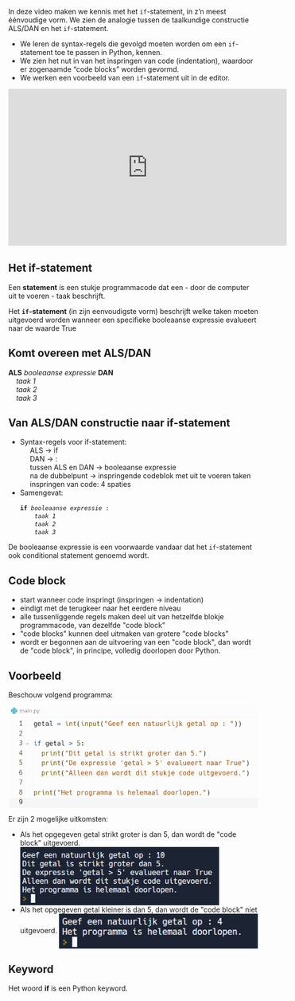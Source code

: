 In deze video maken we kennis met het <code>if</code>-statement, in z’n meest éénvoudige vorm. We zien de analogie tussen de taalkundige constructie ALS/DAN en het <code>if</code>-statement.

* We leren de syntax-regels die gevolgd moeten worden om een <code>if</code>-statement toe te passen in Python, kennen.
* We zien het nut in van het inspringen van code (indentation), waardoor er zogenaamde “code blocks” worden gevormd.
* We werken een voorbeeld van een <code>if</code>-statement uit in de editor.

<div align="center">
  <iframe width="560" height="315" src="https://www.youtube.com/embed/ykh3f7f9lFE" title="YouTube video player" frameborder="0" allow="accelerometer; autoplay; clipboard-write; encrypted-media; gyroscope; picture-in-picture; web-share" allowfullscreen></iframe>
</div>

## Het if-statement
<p>Een <b>statement</b> is een stukje programmacode dat een - door de computer uit te voeren - taak beschrijft.</p>
<p>Het <b><code>if</code>-statement</b> (in zijn eenvoudigste vorm) beschrijft welke taken moeten uitgevoerd worden wanneer een specifieke booleaanse expressie evalueert naar de waarde True</p>

## Komt overeen met ALS/DAN
<b>ALS</b> <i>booleaanse expressie</i> <b>DAN</b><br>
&nbsp;&nbsp;&nbsp; <i>taak 1</i> <br>
&nbsp;&nbsp;&nbsp; <i>taak 2</i> <br>
&nbsp;&nbsp;&nbsp; <i>taak 3</i> <br>

## Van ALS/DAN constructie naar if-statement
<ul>
  <li> Syntax-regels voor if-statement: <br>
    &nbsp;&nbsp;&nbsp;&nbsp; ALS → if <br>
    &nbsp;&nbsp;&nbsp;&nbsp; DAN → : <br>
    &nbsp;&nbsp;&nbsp;&nbsp; tussen ALS en DAN → booleaanse expressie <br>
    &nbsp;&nbsp;&nbsp;&nbsp; na de dubbelpunt → inspringende codeblok met uit te voeren taken <br>
    &nbsp;&nbsp;&nbsp;&nbsp; inspringen van code: 4 spaties <br>
  </li>
  <li> Samengevat:
    <pre><code><b>if</b> <i>booleaanse expressie</i> :
    <i>taak 1</i>
    <i>taak 2</i>
    <i>taak 3</i> </code></pre>
  </li>
</ul>

De booleaanse expressie is een voorwaarde vandaar dat het <code>if</code>-statement ook conditional statement genoemd wordt.

## Code block
* start wanneer code inspringt (inspringen → indentation)
* eindigt met de terugkeer naar het eerdere niveau
* alle tussenliggende regels maken deel uit van hetzelfde blokje programmacode, van dezelfde "code block"
* "code blocks" kunnen deel uitmaken van grotere "code blocks"
* wordt er begonnen aan de uitvoering van een "code block", dan wordt de "code block", in principe, volledig doorlopen door Python.

## Voorbeeld
Beschouw volgend programma:

<div align="center">
  <img src="media/simple_if_programma.png" align="center" width="500px" data-caption="Voorbeeldprogramma met IF-statement." />
</div>

Er zijn 2 mogelijke uitkomsten:

<ul>
  <li> Als het opgegeven getal strikt groter is dan 5, dan wordt de "code block" uitgevoerd.
    <img src="media/simple_if_program_result_true.png" align="center" width="400px" data-caption="Voorbeeldprogramma met IF-statement." />
  </li>
  <li> Als het opgegeven getal kleiner is dan 5, dan wordt de "code block" niet uitgevoerd.
    <img src="media/simple_if_program_result_false.png" align="center" width="400px" data-caption="Voorbeeldprogramma met IF-statement." />
  </li>
</ul>

## Keyword
Het woord <b>if</b> is een Python keyword.
